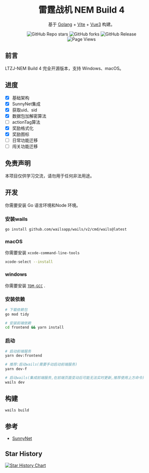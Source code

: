 <h1 align="center">雷霆战机 NEM Build 4</h1>

<p align="center">基于 <a href="https://go.dev/" target="_blank">Golang</a> + <a href="https://vitejs.dev/" target="_blank">Vite</a> + <a href="https://vuejs.org/" target="_blank">Vue3</a> 构建。</p>

<div align="center">
<img alt="GitHub Repo stars" src="https://img.shields.io/github/stars/LauZzL/leitingzhanji-ui?style=for-the-badge">
<img alt="GitHub forks" src="https://img.shields.io/github/forks/LauZzL/leitingzhanji-ui?style=for-the-badge">
<img alt="GitHub Release" src="https://img.shields.io/github/v/release/LauZzL/leitingzhanji-ui?style=for-the-badge">
<br>
<img alt="Page Views" src="https://badges.toozhao.com/badges/01J7D1CAVCZQSZNWQZV9RHS37H/green.svg">
</div>

## 前言

LTZJ-NEM Build 4 完全开源版本，支持 Windows、macOS。

## 进度

- [x] 基础架构
- [x] SunnyNet集成
- [x] 获取uid、sid
- [x] 数据包加解密算法
- [ ] actionTag算法
- [x] 奖励格式化
- [x] 奖励图标
- [ ] 日常功能迁移
- [ ] 闯关功能迁移

## 免责声明

本项目仅供学习交流，请勿用于任何非法用途。


## 开发

你需要安装 Go 语言环境和Node 环境。

### 安装wails

```shell
go install github.com/wailsapp/wails/v2/cmd/wails@latest
```

### macOS

你需要安装 `xcode-command-line-tools`

```bash
xcode-select --install
```

### windows

你需要安装 [`TDM-GCC`](https://jmeubank.github.io/tdm-gcc/) .



### 安装依赖

```bash
# 下载依赖包
go mod tidy

# 安装前端依赖
cd frontend && yarn install
```

### 启动

```bash
# 启动前端服务
yarn dev:frontend

# 推荐:启动wails(需要手动启动前端服务)
yarn dev-f

# 启动wails(集成前端服务,在前端页面变动后可能无法实时更新,推荐使用上方命令)
wails dev
```

## 构建

```bash
wails build
```

## 参考

- [SunnyNet](https://github.com/qtgolang/SunnyNet)


## Star History

[![Star History Chart](https://api.star-history.com/svg?repos=LauZzL/leitingzhanji-ui&type=Date)](https://star-history.com/#LauZzL/leitingzhanji-ui&Date)